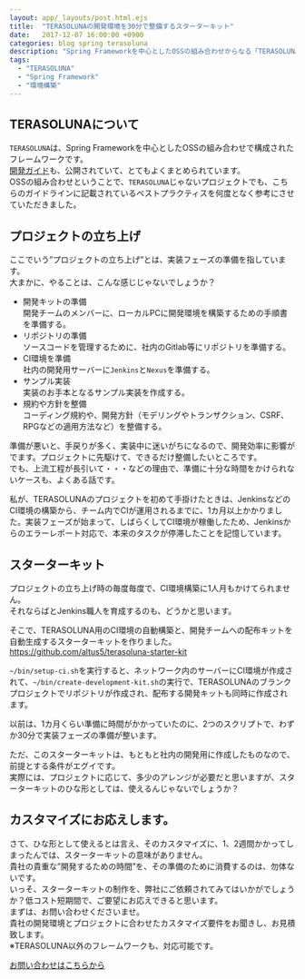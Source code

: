 ```yaml
---
layout: app/_layouts/post.html.ejs
title:  "TERASOLUNAの開発環境を30分で整備するスターターキット"
date:   2017-12-07 16:00:00 +0900
categories: blog spring terasoluna
description: "Spring Frameworkを中心としたOSSの組み合わせからなる「TERASOLUNA」を採用した開発プロジェクトを、短時間で立ち上げるスターターキットを作成しました。開発チームのメンバーに配布する開発キットから、CI環境の構築までを、わずか、2つのコマンドで一気に構築します。"
tags:
  - "TERASOLUNA"
  - "Spring Framework"
  - "環境構築"
---
```


## TERASOLUNAについて

`TERASOLUNA`は、Spring Frameworkを中心としたOSSの組み合わせで構成されたフレームワークです。  
[開発ガイド](http://terasolunaorg.github.io/guideline/5.3.1.RELEASE/ja/index.html)も、公開されていて、とてもよくまとめられています。  
OSSの組み合わせということで、`TERASOLUNA`じゃないプロジェクトでも、こちらのガイドラインに記載されているベストプラクティスを何度となく参考にさせていただきました。

## プロジェクトの立ち上げ

ここでいう”プロジェクトの立ち上げ”とは、実装フェーズの準備を指しています。  
大まかに、やることは、こんな感じじゃないでしょうか？

* 開発キットの準備  
開発チームのメンバーに、ローカルPCに開発環境を構築するための手順書を準備する。
* リポジトリの準備  
ソースコードを管理するために、社内のGitlab等にリポジトリを準備する。
* CI環境を準備  
社内の開発用サーバーに`Jenkins`と`Nexus`を準備する。
* サンプル実装  
実装のお手本となるサンプル実装を作成する。
* 規約や方針を整備  
コーディング規約や、開発方針（モデリングやトランザクション、CSRF、RPGなどの適用方法など）を整備する。

準備が悪いと、手戻りが多く、実装中に迷いがちになるので、開発効率に影響がでます。プロジェクトに先駆けて、できるだけ整備したいところです。  
でも、上流工程が長引いて・・・などの理由で、準備に十分な時間をかけられないケースも、よくある話です。  

私が、TERASOLUNAのプロジェクトを初めて手掛けたときは、JenkinsなどのCI環境の構築から、チーム内でCIが運用されるまでに、1カ月以上かかりました。実装フェーズが始まって、しばらくしてCI環境が稼働したため、Jenkinsからのエラーレポート対応で、本来のタスクが停滞したことを記憶しています。  

## スターターキット

プロジェクトの立ち上げ時の毎度毎度で、CI環境構築に1人月もかけてられません。  
それならばとJenkins職人を育成するのも、どうかと思います。

そこで、TERASOLUNA用のCI環境の自動構築と、開発チームへの配布キットを自動生成するスターターキットを作りました。  
<https://github.com/altus5/terasoluna-starter-kit>

`~/bin/setup-ci.sh`を実行すると、ネットワーク内のサーバーにCI環境が作成されて、`~/bin/create-development-kit.sh`の実行で、TERASOLUNAのブランクプロジェクトでリポジトリが作成され、配布する開発キットも同時に作成されます。

以前は、1カ月くらい準備に時間がかかっていたのに、2つのスクリプトで、わずか30分で実装フェーズの準備が整います。

ただ、このスターターキットは、もともと社内の開発用に作成したものなので、前提とする条件がエグイです。  
実際には、プロジェクトに応じて、多少のアレンジが必要だと思いますが、スターターキットのひな形としては、使えるんじゃないでしょうか？

## カスタマイズにお応えします。

さて、ひな形として使えるとは言え、そのカスタマイズに、1、2週間かかってしまったんでは、スターターキットの意味がありません。  
貴社の貴重な”開発するための時間”を、その準備のために消費するのは、勿体ないです。  
いっそ、スターターキットの制作を、弊社にご依頼されてみてはいかがでしょうか？低コスト短期間で、ご要望にお応えできると思います。  
まずは、お問い合わせくださいませ。  
貴社の開発環境とプロジェクトに合わせたカスタマイズ要件をお聞きし、お見積致します。  
※TERASOLUNA以外のフレームワークも、対応可能です。

[お問い合わせはこちらから](https://www.altus5.co.jp/contact/)
